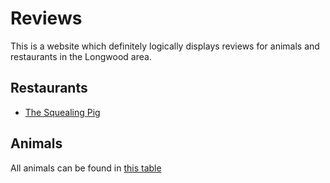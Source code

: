 # Reviews

This is a website which definitely logically displays reviews for animals and restaurants in the Longwood area. 

## Restaurants

- [The Squealing Pig](restaurants/the_squealing_pig.md)

## Animals

All animals can be found in [this table](animals/animal_reviews.md)